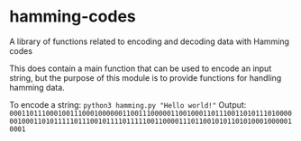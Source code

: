 # hamming-codes
A library of functions related to encoding and decoding data with Hamming codes

  This does contain a main function that can be used to encode an input string, but
  the purpose of this module is to provide functions for handling hamming data.

  To encode a string:
    <code>python3 hamming.py "Hello world!"</code>
  Output:
    <code>000110111000100111000100000011001110000011001000110111001101011101000000100011010111110111001011110111110011000011101100101011010100010000010001</code>
